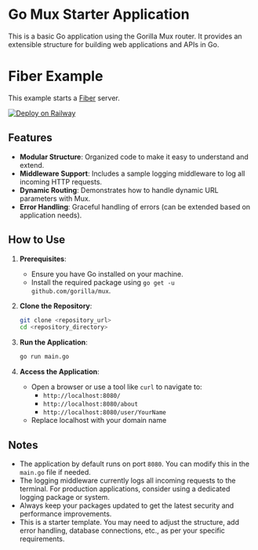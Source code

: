 # Go Mux Starter Application

This is a basic Go application using the Gorilla Mux router. It provides an extensible structure for building web applications and APIs in Go.

# Fiber Example

This example starts a [Fiber](https://gofiber.io/) server.

[![Deploy on Railway](https://railway.app/button.svg)](https://railway.app/new/template/)


## Features

- **Modular Structure**: Organized code to make it easy to understand and extend.
- **Middleware Support**: Includes a sample logging middleware to log all incoming HTTP requests.
- **Dynamic Routing**: Demonstrates how to handle dynamic URL parameters with Mux.
- **Error Handling**: Graceful handling of errors (can be extended based on application needs).

## How to Use

1. **Prerequisites**:
    - Ensure you have Go installed on your machine. 
    - Install the required package using `go get -u github.com/gorilla/mux`.

2. **Clone the Repository**:
    ```bash
    git clone <repository_url>
    cd <repository_directory>
    ```

3. **Run the Application**:
    ```bash
    go run main.go
    ```

4. **Access the Application**:
   - Open a browser or use a tool like `curl` to navigate to:
     - `http://localhost:8080/`
     - `http://localhost:8080/about`
     - `http://localhost:8080/user/YourName`
   - Replace localhost with your domain name  

## Notes

- The application by default runs on port `8080`. You can modify this in the `main.go` file if needed.
- The logging middleware currently logs all incoming requests to the terminal. For production applications, consider using a dedicated logging package or system.
- Always keep your packages updated to get the latest security and performance improvements.
- This is a starter template. You may need to adjust the structure, add error handling, database connections, etc., as per your specific requirements.
